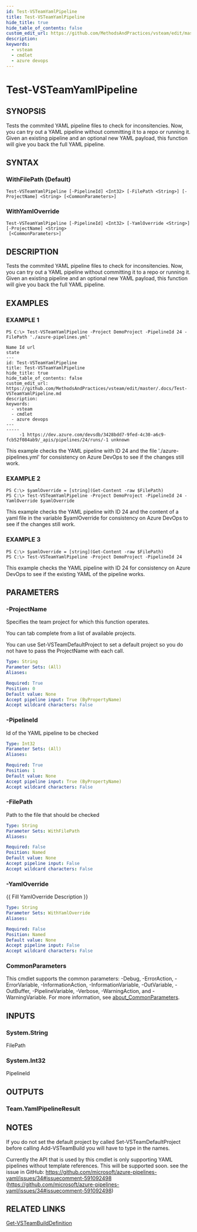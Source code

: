 ```yaml
---
id: Test-VSTeamYamlPipeline
title: Test-VSTeamYamlPipeline
hide_title: true
hide_table_of_contents: false
custom_edit_url: https://github.com/MethodsAndPractices/vsteam/edit/master/.docs/Test-VSTeamYamlPipeline.md
description: 
keywords:
  - vsteam
  - cmdlet
  - azure devops
---
```


# Test-VSTeamYamlPipeline

## SYNOPSIS
Tests the commited YAML pipeline files to check for inconsitencies.
Now, you can try out a YAML pipeline without committing it to a repo or running it.
Given an existing pipeline and an optional new YAML payload, this function will give you back the full YAML pipeline.

## SYNTAX

### WithFilePath (Default)
```
Test-VSTeamYamlPipeline [-PipelineId] <Int32> [-FilePath <String>] [-ProjectName] <String> [<CommonParameters>]
```

### WithYamlOverride
```
Test-VSTeamYamlPipeline [-PipelineId] <Int32> [-YamlOverride <String>] [-ProjectName] <String>
 [<CommonParameters>]
```

## DESCRIPTION
Tests the commited YAML pipeline files to check for inconsitencies.
Now, you can try out a YAML pipeline without committing it to a repo or running it.
Given an existing pipeline and an optional new YAML payload, this function will give you back the full YAML pipeline.

## EXAMPLES

### EXAMPLE 1
```
PS C:\> Test-VSTeamYamlPipeline -Project DemoProject -PipelineId 24 -FilePath './azure-pipelines.yml'

Name Id url                                                                                           state
---
id: Test-VSTeamYamlPipeline
title: Test-VSTeamYamlPipeline
hide_title: true
hide_table_of_contents: false
custom_edit_url: https://github.com/MethodsAndPractices/vsteam/edit/master/.docs/Test-VSTeamYamlPipeline.md
description: 
keywords:
  - vsteam
  - cmdlet
  - azure devops
---                                                                                           -----
     -1 https://dev.azure.com/devsdb/3428bdd7-9fed-4c30-a6c9-fcb52f084ab9/_apis/pipelines/24/runs/-1 unknown
```

This example checks the YAML pipeline with ID 24 and the file './azure-pipelines.yml' for consistency on Azure DevOps to see if the changes still work.

### EXAMPLE 2
```
PS C:\> $yamlOverride = [string](Get-Content -raw $FilePath)
PS C:\> Test-VSTeamYamlPipeline -Project DemoProject -PipelineId 24 -YamlOverride $yamlOverride
```

This example checks the YAML pipeline with ID 24 and the content of a yaml file in the variable $yamlOverride for consistency on Azure DevOps to see if the changes still work.

### EXAMPLE 3
```
PS C:\> $yamlOverride = [string](Get-Content -raw $FilePath)
PS C:\> Test-VSTeamYamlPipeline -Project DemoProject -PipelineId 24
```

This example checks the YAML pipeline with ID 24 for consistency on Azure DevOps to see if the existing YAML of the pipeline works.

## PARAMETERS

### -ProjectName
Specifies the team project for which this function operates.

You can tab complete from a list of available projects.

You can use Set-VSTeamDefaultProject to set a default project so you do not have to pass the ProjectName with each call.

```yaml
Type: String
Parameter Sets: (All)
Aliases:

Required: True
Position: 0
Default value: None
Accept pipeline input: True (ByPropertyName)
Accept wildcard characters: False
```

### -PipelineId
Id of the YAML pipeline to be checked

```yaml
Type: Int32
Parameter Sets: (All)
Aliases:

Required: True
Position: 1
Default value: None
Accept pipeline input: True (ByPropertyName)
Accept wildcard characters: False
```

### -FilePath
Path to the file that should be checked

```yaml
Type: String
Parameter Sets: WithFilePath
Aliases:

Required: False
Position: Named
Default value: None
Accept pipeline input: False
Accept wildcard characters: False
```

### -YamlOverride
{{ Fill YamlOverride Description }}

```yaml
Type: String
Parameter Sets: WithYamlOverride
Aliases:

Required: False
Position: Named
Default value: None
Accept pipeline input: False
Accept wildcard characters: False
```

### CommonParameters
This cmdlet supports the common parameters: -Debug, -ErrorAction, -ErrorVariable, -InformationAction, -InformationVariable, -OutVariable, -OutBuffer, -PipelineVariable, -Verbose, -WarningAction, and -WarningVariable. For more information, see [about_CommonParameters](http://go.microsoft.com/fwlink/?LinkID=113216).

## INPUTS

### System.String
FilePath

### System.Int32
PipelineId

## OUTPUTS

### Team.YamlPipelineResult
## NOTES
If you do not set the default project by called Set-VSTeamDefaultProject before calling Add-VSTeamBuild you will have to type in the names.

Currently the API that is used by this cmdlet is only supporting YAML pipelines without template references.
This will be supported soon.
see the issue in GitHub: https://github.com/microsoft/azure-pipelines-yaml/issues/34#issuecomment-591092498 (https://github.com/microsoft/azure-pipelines-yaml/issues/34#issuecomment-591092498)

## RELATED LINKS

[Get-VSTeamBuildDefinition]()


